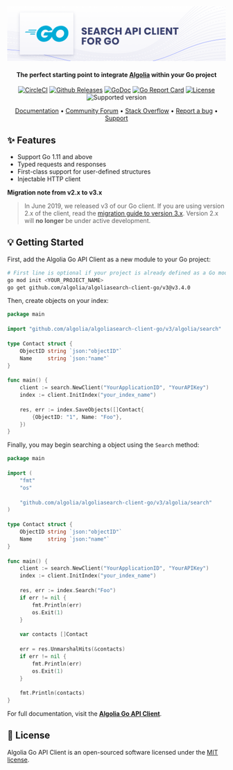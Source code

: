 <p align="center">
  <a href="https://www.algolia.com">
    <img alt="Algolia for Go" src="https://raw.githubusercontent.com/algolia/algoliasearch-client-common/master/banners/go.png" >
  </a>

  <h4 align="center">The perfect starting point to integrate <a href="https://algolia.com" target="_blank">Algolia</a> within your Go project</h4>

  <p align="center">
    <a href="https://circleci.com/gh/algolia/algoliasearch-client-go"><img src="https://circleci.com/gh/algolia/algoliasearch-client-go.svg?style=shield" alt="CircleCI" /></a>
    <a href="https://github.com/algolia/algoliasearch-client-go/releases"><img src="https://img.shields.io/github/tag/algolia/algoliasearch-client-go.svg" alt="Github Releases"></img></a>
    <a href="https://godoc.org/github.com/algolia/algoliasearch-client-go"><img src="https://godoc.org/github.com/algolia/algoliasearch-client-go?status.svg" alt="GoDoc"></img></a>
    <a href="https://goreportcard.com/report/github.com/algolia/algoliasearch-client-go"><img src="https://goreportcard.com/badge/github.com/algolia/algoliasearch-client-go" alt="Go Report Card"></img></a>
    <a href="https://github.com/algolia/algoliasearch-client-go/blob/master/LICENSE"><img src="https://img.shields.io/badge/license-MIT-blue.svg" alt="License"></img></a>
    <img src="https://img.shields.io/badge/Go-%3E=1.11-green.svg" alt="Supported version"></img></a>
  </p>
</p>

<p align="center">
  <a href="https://www.algolia.com/doc/api-client/getting-started/install/go/" target="_blank">Documentation</a>  •
  <a href="https://discourse.algolia.com" target="_blank">Community Forum</a>  •
  <a href="http://stackoverflow.com/questions/tagged/algolia" target="_blank">Stack Overflow</a>  •
  <a href="https://github.com/algolia/algoliasearch-client-go/issues" target="_blank">Report a bug</a>  •
  <a href="https://www.algolia.com/support" target="_blank">Support</a>
</p>

## ✨ Features

* Support Go 1.11 and above
* Typed requests and responses
* First-class support for user-defined structures
* Injectable HTTP client

**Migration note from v2.x to v3.x**

> In June 2019, we released v3 of our Go client. If you are using version 2.x
> of the client, read the [migration guide to version 3.x](https://www.algolia.com/doc/api-client/getting-started/upgrade-guides/go/).
> Version 2.x will **no longer** be under active development.

## 💡 Getting Started

First, add the Algolia Go API Client as a new module to your Go project:

```bash
# First line is optional if your project is already defined as a Go module
go mod init <YOUR_PROJECT_NAME>
go get github.com/algolia/algoliasearch-client-go/v3@v3.4.0
```

Then, create objects on your index:

```go
package main

import "github.com/algolia/algoliasearch-client-go/v3/algolia/search"

type Contact struct {
	ObjectID string `json:"objectID"`
	Name     string `json:"name"`
}

func main() {
	client := search.NewClient("YourApplicationID", "YourAPIKey")
	index := client.InitIndex("your_index_name")

	res, err := index.SaveObjects([]Contact{
		{ObjectID: "1", Name: "Foo"},
	})
}
```

Finally, you may begin searching a object using the `Search` method:

```go
package main

import (
	"fmt"
	"os"

	"github.com/algolia/algoliasearch-client-go/v3/algolia/search"
)

type Contact struct {
	ObjectID string `json:"objectID"`
	Name     string `json:"name"`
}

func main() {
	client := search.NewClient("YourApplicationID", "YourAPIKey")
	index := client.InitIndex("your_index_name")

	res, err := index.Search("Foo")
	if err != nil {
		fmt.Println(err)
		os.Exit(1)
	}

	var contacts []Contact

	err = res.UnmarshalHits(&contacts)
	if err != nil {
		fmt.Println(err)
		os.Exit(1)
	}

	fmt.Println(contacts)
}
```

For full documentation, visit the **[Algolia Go API Client](https://www.algolia.com/doc/api-client/getting-started/install/go/)**.

## 📄 License

Algolia Go API Client is an open-sourced software licensed under the [MIT license](LICENSE).
